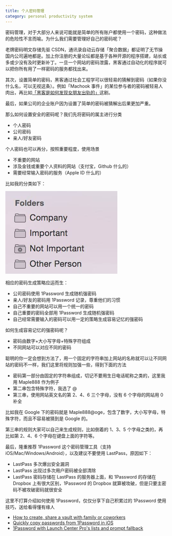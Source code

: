 ```yaml
---
title: 个人密码管理
category: personal productivity system
---
```


密码管理，对于大部分人来说可能就是简单的所有账户都使用一个密码，这种做法的危险性不言而喻。为什么我们需要管理好自己的密码呢？

老牌密码明文存储先驱 CSDN，通讯录自动云存储「聚合数据」都证明了无节操国内公司遍地都是。加上你注册的大量论坛都是基于各种开源的程序搭建，站长或多或少没有及时更新补丁。一旦一个网站的密码泄露，黑客通过自动化的程序就可以把你所有用了一样密码的服务都找出来。

其次，设置简单的密码，黑客通过社会工程学可以很轻易的猜解到密码（如果你没什么名，可以无视这条）。例如「Machook 事件」的某位参与者的密码被轻易人肉出，再比如[「黑客是如何发现女朋友出轨的」](http://www.codeceo.com/article/hecker-girlfriend.html)这剧。

最后，如果公司的企业账户因为设置了简单的密码被猜解出后果更加严重。

那么如何设置安全的密码呢？我们先将密码的属主进行分类

- 个人密码
- 公司密码
- 亲人/好友密码

个人密码也可以再分，按照重要程度，使用场景

- 不重要的网站
- 涉及金钱或重要个人资料的网站（支付宝，Github 什么的）
- 需要经常输入密码的服务（Apple ID 什么的）

 比如我的分类如下：

![1Password Folder](/assets/images/1password-folder.png)

相应的密码生成策略应运而生：

- 公司密码使用 1Password 生成随机强密码
- 亲人/好友的密码用 1Password 记录，尊重他们的习惯
- 自己不重要的网站可以用一个统一的密码
- 自己重要的密码全部用 1Password 生成随机强密码
- 自己经常需要输入的密码可以用一定的策略生成容易记忆的强密码

如何生成容易记忆的强密码呢？

- 密码由数字+大小写字母+特殊字符组成
- 不同网站可以对应不同的密码

聪明的你一定会想到方法了，用一个固定的字符串加上网站的名称就可以让不同网站的密码不一样，我们这里将规则加强一些，得到下面的方法

- 密码第一部分由固定的字符串组成，切记不要用生日电话昵称之类的，这里我用 Maple888 作为例子
- 第二串包含特殊字符，我选了 @
- 第三串，使用网站英文名的第 2、4、6 三个字母，没有 6 个字母的网站用 0 补全

比如我在 Google 下的密码就是 Maple888@oge，包含了数字，大小写字母，特殊字符，而且不容易被猜到是 Google 的。

第三串的规则大家可以自己来生成规则，比如倒着的 1、3、5 个字母之类的，再比如第 2、4、6 个字母在键盘上面的字符等。

最后，隆重推荐 1Password 这个密码管理工具（支持 iOS/Mac/Windows/Android），以及建议不要使用 LastPass，原因如下：

- LastPass 多次爆出安全漏洞
- LastPass 出现过多次用户密码被全部清除
- LastPass 密码存储在 LastPass 的服务器上面，和 1Password 的存储在 Dropbox 上有很大区别，1Password 的 Dropbox 就算被攻破，但是只要主密码不被攻破密码就很安全

这里不打算介绍如何使用 1Password，仅仅分享下自己积累过的 1Password 使用技巧，送给看得懂有缘人

- [How to create, share a vault with family or coworkers](https://blog.agilebits.com/2013/11/13/1password-tip-how-to-create-share-a-vault-with-family-or-coworkers-mac/)
- [Quickly copy passwords from 1Password in iOS](http://thesweetsetup.com/quick-tip-quickly-copy-passwords-1password-ios/)
- [1Password with Launch Center Pro's lists and prompt fallback](http://philgr.com/blog/onepassword-with-launch-center-pro-list-and-prompt-fallback)
